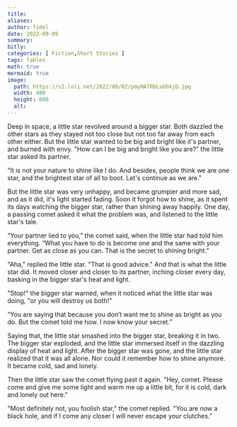 ```yaml
---
title:
aliases:
author: fidel
date: 2022-09-09
summary: 
bitly: 
categories: [ Fiction,Short Stories ]
tags: fables
math: true
mermaid: true
image:
  path: https://s2.loli.net/2022/08/02/pmyNATRbLuGhkjD.jpg
  width: 400 
  height: 600 
  alt:
---
```


<!---Friday 09 September 2022--->

Deep in space, a little star revolved around a bigger star. Both dazzled the other stars as they stayed not too close but not too far away from each other either.  But the little star wanted to be big and bright like it's partner, and burned with envy. "How can I be big and bright like you are?” the little star asked its partner.

“It is not your nature to shine like I do. And besides, people think we are one star, and the brightest star of all to boot. Let's continue as we are."

But the little star was very unhappy, and became grumpier and more sad, and as it did, it's light started fading. Soon it forgot how to shine, as it spent its days watching the bigger star, rather than shining away happily. One day, a passing comet asked it what the problem was, and listened to the little star's tale.

“Your partner lied to you,” the comet said, when the little star had told him everything. “What you have to do is become one and the same with your partner. Get as close as you can. That is the secret to shining bright.”

"Aha," replied the little star. "That is good advice." And that is what the little star did. It moved closer and closer to its partner, inching closer every day, basking in the bigger star's heat and light.

"Stop!" the bigger star warned, when it noticed what the little star was doing, "or you will destroy us both!"

“You are saying that because you don’t want me to shine as bright as you do. But the comet told me how. I now know your secret.”

Saying that, the little star smashed into the bigger star, breaking it in two.  The bigger star exploded, and the little star immersed itself in the dazzling display of heat and light. After the bigger star was gone, and the little star realized that it was all alone. Nor could it remember how to shine anymore. It became cold, sad and lonely.

Then the little star saw the comet flying past it again.
"Hey, comet. Please come and give me some light and warm me up a little bit, for it is cold, dark and lonely out here."

"Most definitely not, you foolish star," the comet replied. "You are now a black hole, and if I come any closer I will never escape your clutches.”
